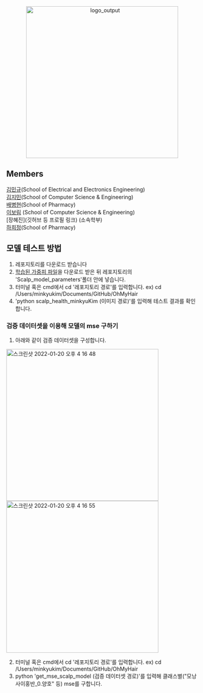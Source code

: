 
<div align="center"> <img width="400" alt="logo_output" src="https://user-images.githubusercontent.com/50979281/150292128-e326e1b8-5d62-4b54-8ced-4a230c8a607e.png"> 
  
  </dim>


<div align=left> 

## Members


[김민규](https://github.com/MinkyuKim26)(School of Electrical and Electronics Engineering)
<br>
[김지민](https://github.com/kjimin0619)(School of Computer Science & Engineering)
<br>
[배병현](https://github.com/bbh-pharm)(School of Pharmacy)
<br>
[이보림](https://github.com/bo-lim) (School of Computer Science & Engineering)
<br>
[장혜진](깃허브 등 프로필 링크) (소속학부)
<br>
[하희정](https://github.com/Heejung-Ha)(School of Pharmacy)

## 모델 테스트 방법

1. 레포지토리를 다운로드 받습니다
2. [학습된 가중피 파일](https://drive.google.com/file/d/1BSQtXElZyzfsNtfCARuOJ-2pfVc6cpNc/view?usp=sharing)을 다운로드 받은 뒤 레포지토리의 'Scalp_model_parameters'폴더 안에 넣습니다.
3. 터미널 혹은 cmd에서 cd '레포지토리 경로'를 입력합니다. ex) cd /Users/minkyukim/Documents/GitHub/OhMyHair
4. 'python scalp_health_minkyuKim (이미지 경로)'를 입력해 테스트 결과를 확인합니다. 


### 검증 데이터셋을 이용해 모델의 mse 구하기 

1. 아래와 같이 검증 데이터셋을 구성합니다.

<p float="left">
<img width="400" alt="스크린샷 2022-01-20 오후 4 16 48" src="https://user-images.githubusercontent.com/50979281/150291331-708d49ad-3122-4316-9b65-f079ee055903.png"> 
<img width="400" alt="스크린샷 2022-01-20 오후 4 16 55" src="https://user-images.githubusercontent.com/50979281/150291342-b92cc659-4eca-4a55-8996-75208c1efef6.png">
</p>

2. 터미널 혹은 cmd에서 cd '레포지토리 경로'를 입력합니다. ex) cd /Users/minkyukim/Documents/GitHub/OhMyHair
3. python 'get_mse_scalp_model (검증 데이터셋 경로)'를 입력해 클래스별("모낭사이홍반_0.양호" 등) mse를 구합니다.
  
</div >
